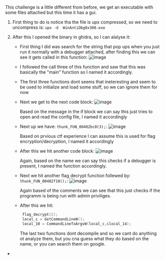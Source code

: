 This challenge is a little different from before, we get an executable with some files attached but this time it has a gui.

1) First thing to do is notice tha the file is upx compressed, so we need to uncompress is: `upx -d  WinAntiDbg0x300.exe`

2) After this I opened the binary in ghidra, so I can alalyse it:
   - First thing I did was search for the string that pop ups when you just run it normally with a debugger attached, after finding this we can see it gets called in this function:
     ![image](https://github.com/user-attachments/assets/a4660ab8-1e3c-4244-bf1e-469ef59ec6fb)

   - I followed the call three of this function and saw that this was basically the "main" function so I named it accordingly.
  
   - The first three functions dont seems that ineteresting and seem to be used to initialize and load some stuff, so we can ignore them for now
  
   - Next we get to the next code block:
     ![image](https://github.com/user-attachments/assets/2f76bcc3-bb5b-4cbd-abbf-fefbba76c205)

     Based on the message in the if block we can say this just tries to open and read the config file, I named it accordingly
   - Next up we have: `thunk_FUN_00402bc0(3);`:
     ![image](https://github.com/user-attachments/assets/d5c2f863-71f3-40ba-a58f-d5f245b5225d)

     Based on prvious ctf experience I can assume this is used for flag encryption/decryption, I named it accordingly
   - After this we hit another code block:
     ![image](https://github.com/user-attachments/assets/e738d713-b280-4760-94e8-c17c10e1ad6a)

     Again, based on the name we can say this checks if a debugger is present, I named the function accordingly.
   - Next we hit another flag decrypt function follewed by: `thunk_FUN_00402f10();`:
     ![image](https://github.com/user-attachments/assets/b4d3968a-cf7c-46cc-b7f2-3a0df249ab6b)

     Again based of the comments we can see that this just checks if the programm is being run with admin priviliges.

   - After this we hit:
       ```c
        flag_decrypt(2);
        local_c = GetCommandLineW();
        local_10 = CommandLineToArgvW(local_c,&local_14);
      ```
     The last two functions dont decompile and so we cant do anything ot analyze them, but you cna guess what they do based on the name, or you can search them on google.

  - 
    
    




     

